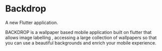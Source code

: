 # Backdrop

A new Flutter application.

BACKDROP is a wallpaper based mobile application built on flutter that allows image labelling , accessing a large collection of wallpapers so that you can use a beautiful backgrounds and enrich your mobile experience.
